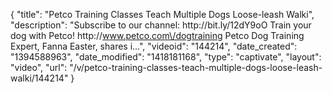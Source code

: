 {
    "title": "Petco Training Classes Teach Multiple Dogs Loose-leash Walki",
    "description": "Subscribe to our channel: http:\/\/bit.ly\/12dY9oO Train your dog with Petco! http:\/\/www.petco.com\/dogtraining Petco Dog Training Expert, Fanna Easter, shares i...",
    "videoid": "144214",
    "date_created": "1394588963",
    "date_modified": "1418181168",
    "type": "captivate",
    "layout": "video",
    "url": "\/v\/petco-training-classes-teach-multiple-dogs-loose-leash-walki\/144214"
}